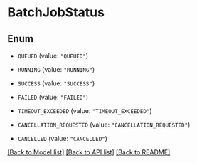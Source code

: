 # BatchJobStatus

## Enum


* `QUEUED` (value: `"QUEUED"`)

* `RUNNING` (value: `"RUNNING"`)

* `SUCCESS` (value: `"SUCCESS"`)

* `FAILED` (value: `"FAILED"`)

* `TIMEOUT_EXCEEDED` (value: `"TIMEOUT_EXCEEDED"`)

* `CANCELLATION_REQUESTED` (value: `"CANCELLATION_REQUESTED"`)

* `CANCELLED` (value: `"CANCELLED"`)


[[Back to Model list]](../README.md#documentation-for-models) [[Back to API list]](../README.md#documentation-for-api-endpoints) [[Back to README]](../README.md)


